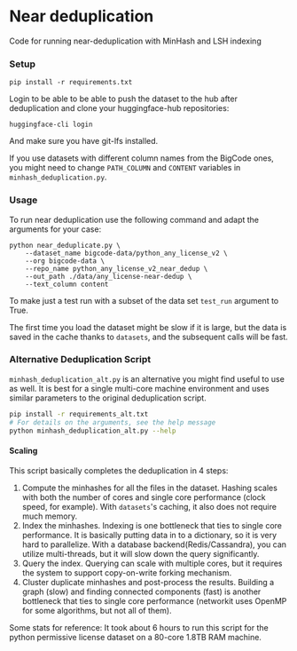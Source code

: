 # Near deduplication

Code for running near-deduplication with MinHash and LSH indexing

### Setup

````
pip install -r requirements.txt
````

Login to be able to be able to push the dataset to the hub after deduplication and clone your huggingface-hub repositories:

````
huggingface-cli login
````

And make sure you have git-lfs installed.

If you use datasets with different column names from the BigCode ones, you might need to change `PATH_COLUMN` and `CONTENT` variables in `minhash_deduplication.py`.

### Usage

To run near deduplication use the following command and adapt the arguments for your case:

````
python near_deduplicate.py \
    --dataset_name bigcode-data/python_any_license_v2 \
    --org bigcode-data \
    --repo_name python_any_license_v2_near_dedup \
    --out_path ./data/any_license-near-dedup \
    --text_column content 
````

To make just a test run with a subset of the data set `test_run` argument to True.

The first time you load the dataset might be slow if it is large, but the data is saved in the cache thanks to `datasets`, and the subsequent calls will be fast.

### Alternative Deduplication Script

`minhash_deduplication_alt.py` is an alternative you might find useful to use as well. It is best for a single multi-core machine environment and uses similar parameters to the original deduplication script.

```bash
pip install -r requirements_alt.txt
# For details on the arguments, see the help message
python minhash_deduplication_alt.py --help
```

#### Scaling
This script basically completes the deduplication in 4 steps:
1. Compute the minhashes for all the files in the dataset. Hashing scales with both the number of cores and single core performance (clock speed, for example). With `datasets`'s caching, it also does not require much memory.
2. Index the minhashes. Indexing is one bottleneck that ties to single core performance. It is basically putting data in to a dictionary, so it is very hard to parallelize. With a database backend(Redis/Cassandra), you can utilize multi-threads, but it will slow down the query significantly.
3. Query the index. Querying can scale with multiple cores, but it requires the system to support copy-on-write forking mechanism.
4. Cluster duplicate minhashes and post-process the results. Building a graph (slow) and finding connected components (fast) is another bottleneck that ties to single core performance (networkit uses OpenMP for some algorithms, but not all of them).

Some stats for reference: It took about 6 hours to run this script for the python permissive license dataset on a 80-core 1.8TB RAM machine.




